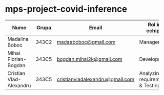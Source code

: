 # mps-project-covid-inference

| Nume                    | Grupa | Email                           | Rol in echipa                    | Link CV                  |
|-------------------------|-------|---------------------------------|----------------------------------|--------------------------|
| Madalina Boboc          | 343C2 | madaeboboc@gmail.com            | Management                       |                          |
| Mihai Florian-Bogdan    | 343C5 | bogdan.mihai2k@gmail.com        | Development                      | https://bitly.com/98K8eH |
| Cristian Vlad-Alexandru | 343C5 | cristianvladalexandru@gmail.com | Analyzing requirements & Testing |                          |

